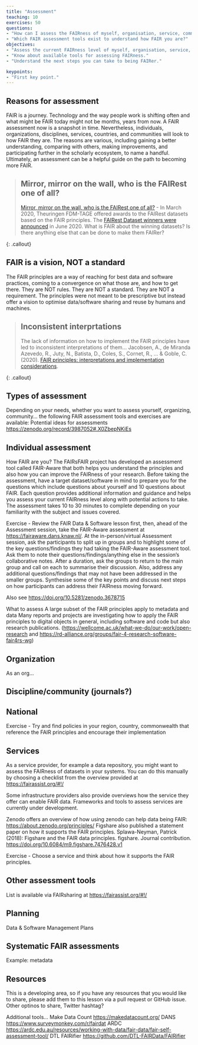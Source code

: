 ```yaml
---
title: "Assessment"
teaching: 10
exercises: 50
questions:
- "How can I assess the FAIRness of myself, organisation, service, community… ?"
- "Which FAIR assessment tools exist to understand how FAIR you are?"
objectives:
- "Assess the current FAIRness level of myself, organisation, service, community..."
- "Know about available tools for assessing FAIRness."
- "Understand the next steps you can take to being FAIRer."

keypoints:
- "First key point."
---
```


## Reasons for assessment

FAIR is a journey. Technology and the way people work is shifting often and what might be FAIR today might not be months, years from now. A FAIR assessment now is a snapshot in time. Nevertheless, individuals, organizations, disciplines, services, countries, and communities will look to how FAIR they are. The reasons are various, including gaining a better understanding, comparing with others, making improvements, and participating further in the scholarly ecosystem, to name a handful. Ultimately, an assessment can be a helpful guide on the path to becoming more FAIR.

> ## Mirror, mirror on the wall, who is the FAIRest one of all? 
> [Mirror, mirror on the wall, who is the FAIRest one of all?](https://forschungsdaten-thueringen.de/entry/mirror-mirror-on-the-wall-tkfdm-announces-fairest-dataset-award.html) - In March 2020, Theuringen FDM-TAGE offered awards to the FAIRest datasets based on the FAIR principles. The [FAIRest Dataset winners were announced](https://forschungsdaten-thueringen.de/entry/and-the-winner-is.html) in June 2020. What is FAIR about the winning datasets? Is there anything else that can be done to make them FAIRer?
>
{: .callout}

## FAIR is a vision, NOT a standard

The FAIR principles are a way of reaching for best data and software practices, coming to a convergence on what those are, and how to get there. They are NOT rules. They are NOT a standard. They are NOT a requirement. The principles were not meant to be prescriptive but instead offer a vision to optimise data/software sharing and reuse by humans and machines. 

> ## Inconsistent interprtations
> The lack of information on how to implement the FAIR principles have led to inconsistent interpretations of them... Jacobsen, A., de Miranda Azevedo, R., Juty, N., Batista, D., Coles, S., Cornet, R., ... & Goble, C. (2020). [FAIR principles: interpretations and implementation considerations](https://www.mitpressjournals.org/doi/full/10.1162/dint_r_00024).
>
{: .callout}

## Types of assessment

Depending on your needs, whether you want to assess yourself, organizing, community...  the following FAIR assessment tools and exercises are available:
Potential ideas for assessments https://zenodo.org/record/3987052#.X0ZbepNKiEs

## Individual assessment

How FAIR are you? The FAIRsFAIR project has developed an assessment tool called FAIR-Aware that both helps you understand the principles and also how you can improve the FAIRness of your research. Before taking the assessment, have a target dataset/software in mind to prepare you for the questions which include questions about yourself and 10 questions about FAIR. Each question provides additional information and guidance and helps you assess your current FAIRness level along with potential actions to take. The assessment takes 10 to 30 minutes to complete depending on your familiarity with the subject and issues covered.

Exercise - Review the FAIR Data & Software lesson first, then, ahead of the Assessment session, take the FAIR-Aware assessment at https://fairaware.dans.knaw.nl/. At the in-person/virtual Assessment session, ask the participants to split up in groups and to highlight some of the key questions/findings they had taking the FAIR-Aware assessment tool. Ask them to note their questions/findings/anything else in the session’s collaborative notes. After a duration, ask the groups to return to the main group and call on each to summarise their discussion. Also, address any additional questions/findings that may not have been addressed in the smaller groups. Synthesise some of the key points and discuss next steps on how participants can address their FAIRness moving forward.

Also see https://doi.org/10.5281/zenodo.3678715

What to assess
A large subset of the FAIR principles apply to metadata and data
Many reports and projects are investigating how to apply the FAIR principles to digital objects in general, including software and code but also research publications. (https://wellcome.ac.uk/what-we-do/our-work/open-research and https://rd-alliance.org/groups/fair-4-research-software-fair4rs-wg)

## Organization
As an org…

## Discipline/community (journals?)

## National

Exercise - Try and find policies in your region, country, commonwealth that reference the FAIR principles and encourage their implementation

## Services

As a service provider, for example a data repository, you might want to assess the FAIRness of datasets in your systems. You can do this manually by choosing a checklist from the overview provided at https://fairassist.org/#!/

Some infrastructure providers also provide overviews how the service they offer can enable FAIR data. Frameworks and tools to assess services are currently under development.

Zenodo offers an overview of how using zenodo can help data being FAIR: https://about.zenodo.org/principles/ 
Figshare also published a statement paper on how it supports the FAIR principles.
Splawa-Neyman, Patrick (2018): Figshare and the FAIR data principles. figshare. Journal contribution. https://doi.org/10.6084/m9.figshare.7476428.v1 

Exercise - Choose a service and think about how it supports the FAIR principles. 

## Other assessment tools 

List is available via FAIRsharing at https://fairassist.org/#!/

## Planning

Data & Software Management Plans

## Systematic FAIR assessments 
Example: metadata


## Resources
This is a developing area, so if you have any resources that you would like to share, please add them to this lesson via a pull request or GitHub issue.
Other optinos to share, Twitter hashtag?

Additional tools…
Make Data Count https://makedatacount.org/
DANS https://www.surveymonkey.com/r/fairdat
ARDC https://ardc.edu.au/resources/working-with-data/fair-data/fair-self-assessment-tool/
DTL FAIRifier https://github.com/DTL-FAIRData/FAIRifier


